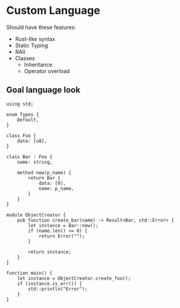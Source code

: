 # Custom Language

Should have these features:

- Rust-like syntax
- Static Typing
- RAII
- Classes
  - Inheritance
  - Operator overload

## Goal language look

```
using std;

enum Types {
    Default,
}

class Foo {
    data: [u8],
}

class Bar : Foo {
    name: string,
    
    method new(p_name) {
        return Bar {
            data: [0],
            name: p_name,
        }
    }
}

module ObjectCreator {
    pub function create_bar(name) -> Result<Bar, std::Error> {
        let instance = Bar::new();
        if (name.len() <= 0) {
            return Error("");
        }

        return instance;
    }
}

function main() {
    let instance = ObjectCreator.create_foo();
    if (instance.is_err()) {
        std::println("Error");
    }
}
```